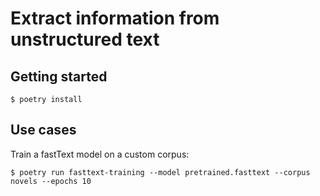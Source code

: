 # Extract information from unstructured text

## Getting started

```
$ poetry install
```

## Use cases

Train a fastText model on a custom corpus:

```
$ poetry run fasttext-training --model pretrained.fasttext --corpus novels --epochs 10
```
